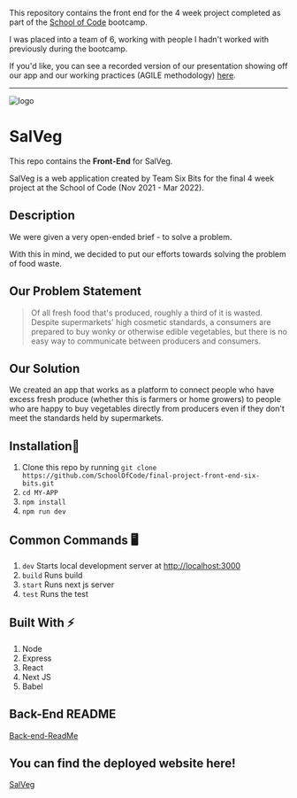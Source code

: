 This repository contains the front end for the 4 week project completed as part of the [School of Code](https://www.schoolofcode.co.uk/) bootcamp.

I was placed into a team of 6, working with people I hadn't worked with previously during the bootcamp. 

If you'd like, you can see a recorded version of our presentation showing off our app and our working practices (AGILE methodology) [here](https://www.youtube.com/watch?v=AybJOKjKiGM).

---

![logo](https://user-images.githubusercontent.com/93525369/157888177-96022560-68ce-473f-8c9a-fd497ad374ba.png)

# SalVeg

This repo contains the **Front-End** for SalVeg. 

SalVeg is a web application created by Team Six Bits for the final 4 week project at the School of Code (Nov 2021 - Mar 2022).

## Description

We were given a very open-ended brief - to solve a problem.

With this in mind, we decided to put our efforts towards solving the problem of food waste.

## Our Problem Statement

> Of all fresh food that's produced, roughly a third of it is wasted.
Despite supermarkets' high cosmetic standards, a consumers are prepared to buy wonky or otherwise edible vegetables, but there is no easy way to communicate between producers and consumers.

## Our Solution

We created an app that works as a platform to connect people who have excess fresh produce (whether this is farmers or home growers) to people who are happy to buy vegetables directly from producers even if they don't meet the standards held by supermarkets.


## Installation🔧

1. Clone this repo by running `git clone https://github.com/SchoolOfCode/final-project-front-end-six-bits.git`
2. `cd MY-APP`
3. `npm install`
4. `npm run dev`

## Common Commands  🖥️ 

1. `dev` Starts local development server at [http://localhost:3000](http://localhost:3000)
2. `build` Runs build
3. `start` Runs next js server
4. `test` Runs the test

## Built With ⚡

1. Node
2. Express
3. React
4. Next JS
5. Babel

## Back-End README

[Back-end-ReadMe](https://github.com/SchoolOfCode/final-project-api-six-bits.git)

## You can find the deployed website here!

[SalVeg](https://salveg.netlify.app/)

